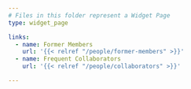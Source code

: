 ```yaml
---
# Files in this folder represent a Widget Page
type: widget_page

links:
  - name: Former Members
    url: '{{< relref "/people/former-members" >}}'
  - name: Frequent Collaborators
    url: '{{< relref "/people/collaborators" >}}'

---
```

